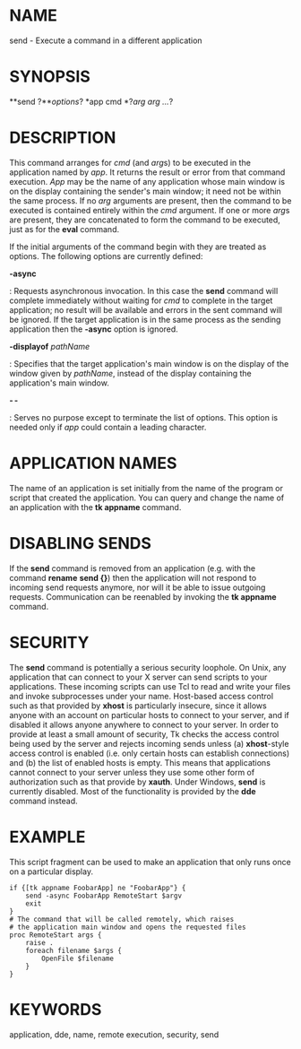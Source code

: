 # NAME

send - Execute a command in a different application

# SYNOPSIS

**send ?***options*? *app cmd *?*arg arg \...*?

# DESCRIPTION

This command arranges for *cmd* (and *arg*s) to be executed in the
application named by *app*. It returns the result or error from that
command execution. *App* may be the name of any application whose main
window is on the display containing the sender\'s main window; it need
not be within the same process. If no *arg* arguments are present, then
the command to be executed is contained entirely within the *cmd*
argument. If one or more *arg*s are present, they are concatenated to
form the command to be executed, just as for the **eval** command.

If the initial arguments of the command begin with they are treated as
options. The following options are currently defined:

**-async**

:   Requests asynchronous invocation. In this case the **send** command
    will complete immediately without waiting for *cmd* to complete in
    the target application; no result will be available and errors in
    the sent command will be ignored. If the target application is in
    the same process as the sending application then the **-async**
    option is ignored.

**-displayof** *pathName*

:   Specifies that the target application\'s main window is on the
    display of the window given by *pathName*, instead of the display
    containing the application\'s main window.

**- -**

:   Serves no purpose except to terminate the list of options. This
    option is needed only if *app* could contain a leading character.

# APPLICATION NAMES

The name of an application is set initially from the name of the program
or script that created the application. You can query and change the
name of an application with the **tk appname** command.

# DISABLING SENDS

If the **send** command is removed from an application (e.g. with the
command **rename** **send {}**) then the application will not respond to
incoming send requests anymore, nor will it be able to issue outgoing
requests. Communication can be reenabled by invoking the **tk appname**
command.

# SECURITY

The **send** command is potentially a serious security loophole. On
Unix, any application that can connect to your X server can send scripts
to your applications. These incoming scripts can use Tcl to read and
write your files and invoke subprocesses under your name. Host-based
access control such as that provided by **xhost** is particularly
insecure, since it allows anyone with an account on particular hosts to
connect to your server, and if disabled it allows anyone anywhere to
connect to your server. In order to provide at least a small amount of
security, Tk checks the access control being used by the server and
rejects incoming sends unless (a) **xhost**-style access control is
enabled (i.e. only certain hosts can establish connections) and (b) the
list of enabled hosts is empty. This means that applications cannot
connect to your server unless they use some other form of authorization
such as that provide by **xauth**. Under Windows, **send** is currently
disabled. Most of the functionality is provided by the **dde** command
instead.

# EXAMPLE

This script fragment can be used to make an application that only runs
once on a particular display.

    if {[tk appname FoobarApp] ne "FoobarApp"} {
        send -async FoobarApp RemoteStart $argv
        exit
    }
    # The command that will be called remotely, which raises
    # the application main window and opens the requested files
    proc RemoteStart args {
        raise .
        foreach filename $args {
            OpenFile $filename
        }
    }

# KEYWORDS

application, dde, name, remote execution, security, send
